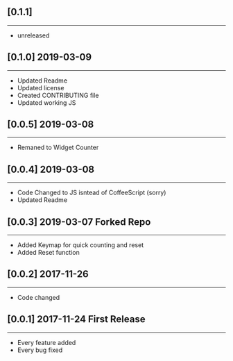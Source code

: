 ## [0.1.1]	
----------------------
* unreleased

## [0.1.0]	2019-03-09
----------------------
* Updated Readme
* Updated license 
* Created CONTRIBUTING file
* Updated working JS

## [0.0.5]	2019-03-08
----------------------
* Remaned to Widget Counter

## [0.0.4]	2019-03-08
----------------------
* Code Changed to JS isntead of CoffeeScript (sorry)
* Updated Readme

## [0.0.3] 	2019-03-07	Forked Repo 
----------------------
* Added Keymap for quick counting and reset
* Added Reset function

## [0.0.2] 	2017-11-26
----------------------
* Code changed

## [0.0.1]  2017-11-24 First Release
----------------------
* Every feature added
* Every bug fixed
